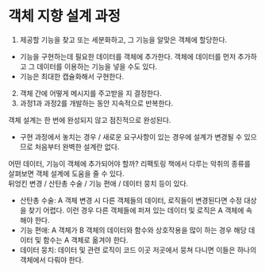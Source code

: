# 객체 지향 설계 과정

1. 제공할 기능을 찾고 또는 세분화하고, 그 기능을 알맞은 객체에 할당한다.

- 기능을 구현하는데 필요한 데이터를 객체에 추가한다. 객체에 데이터를 먼저 추가하고 그 데이터를 이용하는 기능을 넣을 수도 있다.
- 기능은 최대한 캡슐화해서 구현한다.

2. 객체 간에 어떻게 메시지를 주고받을 지 결정한다.
3. 과정1과 과정2를 개발하는 동안 지속적으로 반복한다.

객체 설계는 한 번에 완성되지 않고 점진적으로 완성된다.

- 구현 과정에서 놓치는 경우 / 새로운 요구사항이 있는 경우에 설계가 변경될 수 있으므로 처음부터 완벽한 설계란 없다.

어떤 데이터, 기능이 객체에 추가되어야 할까?
리팩토링 책에서 다루는 악취의 종류를 살펴보면 객체 설계에 도움을 줄 수 있다.  
뒤엉킨 변경 / 산탄총 수술 / 기능 편애 / 데이터 뭉치 등이 있다.

- 산탄총 수술: A 객체 변경 시 다른 객체들의 데이터, 로직들이 변경된다면 수정 대상을 찾기 어렵다. 이런 경우 다른 객체들에 퍼져 있는 데이터 및 로직은 A 객체에 속해야 한다.
- 기능 편애: A 객체가 B 객체의 데이터와 함수와 상호작용을 많이 하는 경우 해당 데이터 및 함수는 A 객체로 옮겨야 한다.
- 데이터 뭉치: 데이터 및 관련 로직이 코드 이곳 저곳에서 뭉쳐 다니면 이들은 하나의 객체에서 다뤄야 한다.
